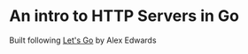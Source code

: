 # An intro to HTTP Servers in Go
Built following [Let's Go](https://lets-go.alexedwards.net/) by Alex Edwards